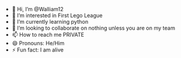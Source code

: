 - 👋 Hi, I’m @Walliam12
- 👀 I’m interested in First Lego League
- 🌱 I’m currently learning python
- 💞️ I’m looking to collaborate on nothing unless you are on my team
- 📫 How to reach me PRIVATE
- 😄 Pronouns: He/Him
- ⚡ Fun fact: I am alive

<!---
Walliam12/Walliam12 is a ✨ special ✨ repository because its `README.md` (this file) appears on your GitHub profile.
You can click the Preview link to take a look at your changes.
--->
